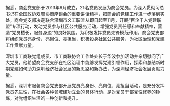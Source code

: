 据悉，商会党支部于2013年9月成立，21名党员发展为商会党员。为深入贯彻习总书记在全国政协双周协商座谈会的重要讲话精神，把商会的党建工作进一步落到实处，商会党支部决定联合深圳市义工联盟从即日起至11月，开展“百企千人党建联盟”专项行动，发动党员参与社区公共服务活动，增强党员责任感和奉献精神，营造“党员楼长，服务身边”的良好氛围。为积极发挥党员先锋模范作用，商会党支部将组织党员亮身份，亮岗位、亮担当，积极投身社区公共服务，为社区治理和党建工作贡献力量。

深圳市工商联党组成员、市工商联协会工作处处长于华波参加活动并亲切慰问了广大党员，他希望商会党支部在社区治理中能够发挥党建引领作用，探索和总结新时期党建如何助力深圳经济社会发展的新思路和新办法，为深圳经济社会发展贡献力量。

据悉，深圳市服装商会党支部开展党员亮身份、亮岗位、亮担当活动，是充分发挥党员先进性，在社会各种领域建功立业的具体行动，是对党员干部党性修养的锤炼，对党组织生活的一种创新和提升。
